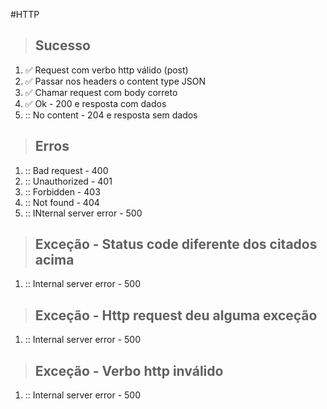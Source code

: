 #HTTP

> ## Sucesso
1. :white_check_mark: Request com verbo http válido (post)
2. :white_check_mark: Passar nos headers o content type JSON
3. :white_check_mark: Chamar request com body correto
4. :white_check_mark: Ok - 200 e resposta com dados
5. :: No content - 204 e resposta sem dados

> ## Erros
1. :: Bad request - 400
2. :: Unauthorized - 401
3. :: Forbidden - 403
4. :: Not found - 404
5. :: INternal server error - 500

> ## Exceção - Status code diferente dos citados acima
1. :: Internal server error - 500

> ## Exceção - Http request deu alguma exceção
1. :: Internal server error - 500

> ## Exceção - Verbo http inválido
1. :: Internal server error - 500